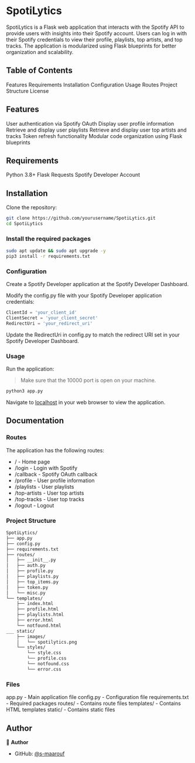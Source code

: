 # SpotiLytics

SpotiLytics is a Flask web application that interacts with the Spotify API to provide users with insights into their Spotify account. Users can log in with their Spotify credentials to view their profile, playlists, top artists, and top tracks. The application is modularized using Flask blueprints for better organization and scalability.

## Table of Contents

Features
Requirements
Installation
Configuration
Usage
Routes
Project Structure
License

## Features

User authentication via Spotify OAuth
Display user profile information
Retrieve and display user playlists
Retrieve and display user top artists and tracks
Token refresh functionality
Modular code organization using Flask blueprints

## Requirements

Python 3.8+
Flask
Requests
Spotify Developer Account

## Installation

Clone the repository:

```sh
git clone https://github.com/yourusername/SpotiLytics.git
cd SpotiLytics
```

### Install the required packages

```sh
sudo apt update && sudo apt upgrade -y
pip3 install -r requirements.txt
```

### Configuration

Create a Spotify Developer application at the Spotify Developer Dashboard.

Modify the config.py file with your Spotify Developer application credentials:

```python
ClientId = 'your_client_id'
ClientSecret = 'your_client_secret'
RedirectUri = 'your_redirect_uri'
```

Update the RedirectUri in config.py to match the redirect URI set in your Spotify Developer Dashboard.

### Usage

Run the application:
> Make sure that the 10000 port is open on your machine.

```sh
python3 app.py
```

Navigate to [localhost](http://localhost:10000) in your web browser to view the application.

## Documentation

### Routes

The application has the following routes:

- / - Home page
- /login - Login with Spotify
- /callback - Spotify OAuth callback
- /profile - User profile information
- /playlists - User playlists
- /top-artists - User top artists
- /top-tracks - User top tracks
- /logout - Logout

### Project Structure

```sh
SpotiLytics/
├── app.py
├── config.py
├── requirements.txt
├── routes/
│   ├── __init__.py
│   ├── auth.py
│   ├── profile.py
│   ├── playlists.py
│   ├── top_items.py
│   ├── token.py
│   └── misc.py
└── templates/
    ├── index.html
    ├── profile.html
    ├── playlists.html
    ├── error.html
    └── notfound.html
___ static/
    ├── images/
    │   └── spotilytics.png
    └── styles/
        └── style.css
        └── profile.css
        └── notfound.css
        └── error.css
```

### Files

app.py - Main application file
config.py - Configuration file
requirements.txt - Required packages
routes/ - Contains route files
templates/ - Contains HTML templates
static/ - Contains static files

## Author

👤 **Author**

- GitHub: [@s-maarouf](https://github.com/s-maarouf)
